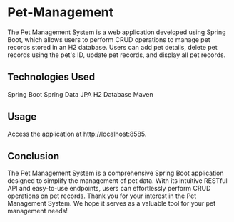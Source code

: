 # Pet-Management
The Pet Management System is a web application developed using Spring Boot, which allows users to perform CRUD operations to manage pet records stored in an H2 database. Users can add pet details, delete pet records using the pet's ID, update pet records, and display all pet records.
## Technologies Used
Spring Boot
Spring Data JPA
H2 Database
Maven
## Usage
Access the application at http://localhost:8585.
## Conclusion
The Pet Management System is a comprehensive Spring Boot application designed to simplify the management of pet data. With its intuitive RESTful API and easy-to-use endpoints, users can effortlessly perform CRUD operations on pet records.
Thank you for your interest in the Pet Management System. We hope it serves as a valuable tool for your pet management needs!
